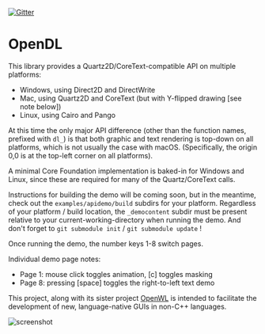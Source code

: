 [![Gitter](https://badges.gitter.im/OpenWL-DL/community.svg)](https://gitter.im/OpenWL-DL/community?utm_source=badge&utm_medium=badge&utm_campaign=pr-badge)
# OpenDL

This library provides a Quartz2D/CoreText-compatible API on multiple platforms:
- Windows, using Direct2D and DirectWrite
- Mac, using Quartz2D and CoreText (but with Y-flipped drawing [see note below])
- Linux, using Cairo and Pango

At this time the only major API difference (other than the function names, prefixed with `dl_`) is that both graphic and text rendering is top-down on all platforms, which is not usually the case with macOS. (Specifically, the origin 0,0 is at the top-left corner on all platforms).

A minimal Core Foundation implementation is baked-in for Windows and Linux, since these are required for many of the Quartz/CoreText calls.

Instructions for building the demo will be coming soon, but in the meantime, check out the `examples/apidemo/build` subdirs for your platform. Regardless of your platform / build location, the `_democontent` subdir must be present relative to your current-working-directory when running the demo. And don't forget to `git submodule init` / `git submodule update` !

Once running the demo, the number keys 1-8 switch pages.

Individual demo page notes:

- Page 1: mouse click toggles animation, [c] toggles masking
- Page 8: pressing [space] toggles the right-to-left text demo

This project, along with its sister project [OpenWL](https://github.com/dewf/openwl) is intended to facilitate the development of new, language-native GUIs in non-C++ languages.

![screenshot](https://user-images.githubusercontent.com/1072976/56012648-aab9a680-5caa-11e9-8511-527b323284ba.png)
